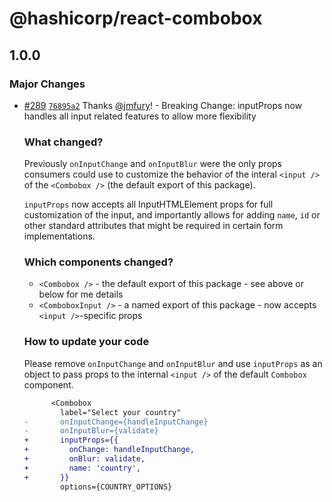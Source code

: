 # @hashicorp/react-combobox

## 1.0.0

### Major Changes

- [#289](https://github.com/hashicorp/react-components/pull/289) [`76895a2`](https://github.com/hashicorp/react-components/commit/76895a24d56ddacba06a331d9c5a1ac146cdaf6f) Thanks [@jmfury](https://github.com/jmfury)! - Breaking Change: inputProps now handles all input related features to allow more flexibility

  ### What changed?

  Previously `onInputChange` and `onInputBlur` were the only props consumers could use to customize the behavior of the interal `<input />` of the `<Combobox />` (the default export of this package).

  `inputProps` now accepts all InputHTMLElement props for full customization of the input, and importantly allows for adding `name`, `id` or other standard attributes that might be required in certain form implementations.

  ### Which components changed?

  - `<Combobox />` - the default export of this package - see above or below for me details
  - `<ComboboxInput />` - a named export of this package - now accepts `<input />`-specific props

  ### How to update your code

  Please remove `onInputChange` and `onInputBlur` and use `inputProps` as an object to pass props to the internal `<input />` of the default `Combobox` component.

  ```diff
        <Combobox
          label="Select your country"
  -       onInputChange={handleInputChange}
  -       onInputBlur={validate}
  +       inputProps={{
  +         onChange: handleInputChange,
  +         onBlur: validate,
  +         name: 'country',
  +       }}
          options={COUNTRY_OPTIONS}
  ```
